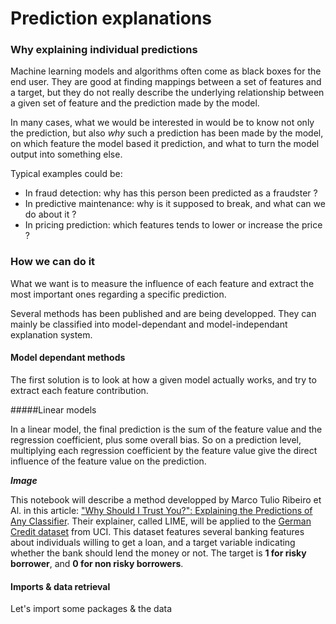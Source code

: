 # Prediction explanations

### Why explaining individual predictions

Machine learning models and algorithms often come as black boxes for the end
user. They are good at finding mappings between a set of features and a target,
but they do not really describe the underlying relationship between a given set
of feature and the prediction made by the model.

In many cases, what we would be interested in would be to know not only the
prediction, but also *why* such a prediction has been made by the model, on which
feature the model based it prediction, and what to turn the model output into
something else.

Typical examples could be:

- In fraud detection: why has this person been predicted as a fraudster ?
- In predictive maintenance: why is it supposed to break, and what can we do about it ?
- In pricing prediction: which features tends to lower or increase the price ?

### How we can do it

What we want is to measure the influence of each feature and extract the most
important ones regarding a specific prediction.

Several methods has been published and are being developped. They can mainly be classified into model-dependant and model-independant explanation system.

#### Model dependant methods

The first solution is to look at how a given model actually works, and try to
extract each feature contribution.

#####Linear models

In a linear model, the final prediction is the sum of the feature value and the regression coefficient, plus some overall bias. So on a prediction level, multiplying each regression coefficient by the feature value give the direct influence of the feature value on the prediction.

***Image***








This notebook will describe a method developped by Marco Tulio Ribeiro et Al.
in this article: ["Why Should I Trust You?": Explaining the Predictions of Any
Classifier](https://arxiv.org/abs/1602.04938). Their explainer, called LIME,
will be applied to the [German Credit
dataset](https://archive.ics.uci.edu/ml/datasets/Statlog+%28German+Credit+Data%29)
from UCI. This dataset features several banking features about individuals
willing to get a loan, and a target variable indicating whether the bank should
lend the money or not. The target is **1 for risky borrower**, and **0 for non
risky borrowers**.

#### Imports & data retrieval

Let's import some packages & the data

